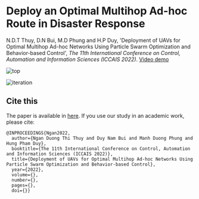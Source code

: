 # Deploy an Optimal Multihop Ad-hoc Route in Disaster Response
N.D.T Thuy, D.N Bui, M.D Phung and H.P Duy, 'Deployment of UAVs for Optimal Multihop Ad-hoc Networks Using Particle Swarm Optimization and Behavior-based Control', *The 11th International Conference on Control, Automation and Information Sciences (ICCAIS 2022)*.
[Video demo](https://www.youtube.com/watch?v=5w8bz2UjB94)

![top](results/1_top.png)

![iteration](results/1_interation.png)

## Cite this
The paper is available in [here](doc/2022_ICCAIS.pdf). If you use our study in an academic work, please cite:
```
@INPROCEEDINGS{Ngan2022,
  author={Ngan Duong Thi Thuy and Duy Nam Bui and Manh Duong Phung and Hung Pham Duy},
  booktitle={The 11th International Conference on Control, Automation and Information Sciences (ICCAIS 2022)}, 
  title={Deployment of UAVs for Optimal Multihop Ad-hoc Networks Using Particle Swarm Optimization and Behavior-based Control}, 
  year={2022},
  volume={},
  number={},
  pages={},
  doi={}}
```
